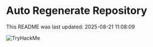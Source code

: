 # Auto Regenerate Repository

This README was last updated: 2025-08-21 11:08:09

 ![TryHackMe](https://tryhackme.com/badge/533634)